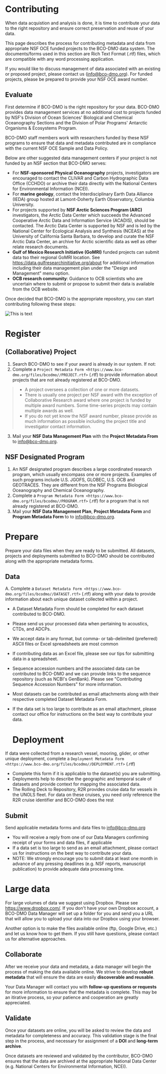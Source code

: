 # Contributing

When data acquistion and analysis is done, it is time to contribute your
data to the right repository and ensure correct preservation and reuse
of your data.

This page describes the process for contributing metadata and data from
appropriate NSF OCE funded projects to the BCO-DMO data system. The
documents/forms used in this section are Rich Text Format (.rtf) files,
which are compatible with any word processing application.

If you would like to discuss management of data associated with an
existing or proposed project, please contact us (<info@bco-dmo.org>).
For funded projects, please be prepared to provide your NSF OCE award
number.

## Evaluate

First determine if BCO-DMO is the right repository for your data.
BCO-DMO provides data management services at no additional cost to
projects funded by NSF's Division of Ocean Sciences' Biological and
Chemical Oceanography Sections and the Division of Polar Programs'
Antarctic Organisms & Ecosystems Program.

BCO-DMO staff members work with researchers funded by these NSF programs
to ensure that data and metadata contributed are in compliance with the
current NSF OCE Sample and Data Policy.

Below are other suggested data management centers if your project is not
funded by an NSF section that BCO-DMO serves:

  - For **NSF-sponsored Physical Oceanography** projects, investigators
    are encouraged to contact the CLIVAR and Carbon Hydrographic Data
    Office (CCHDO) or archive their data directly with the National
    Centers for Environmental Information (NCEI).
  - For **marine geology**, contact the Interdisciplinary Earth Data
    Alliance (IEDA) group hosted at Lamont-Doherty Earth Observatory,
    Columbia University.
  - For projects supported by **NSF Arctic Sciences Program (ARC)**
    investigators, the Arctic Data Center which succeeds the Advanced
    Cooperative Arctic Data and Information Service (ACADIS), should be
    contacted. The Arctic Data Center is supported by NSF and is led by
    the National Center for Ecological Analysis and Synthesis (NCEAS) at
    the University of California Santa Barbara, to develop and curate
    the NSF Arctic Data Center, an archive for Arctic scientific data as
    well as other relate research documents.
  - **Gulf of Mexico Research Initiative (GoMRI)** funded projects can
    submit data tso their regional GoMRI location. See
    <https://data.gulfresearchinitiative.org/about> for additional
    information including their data management plan under the "Design
    and Management" menu option.
  - **OCB research community**: Guidance to OCB scientists who are
    uncertain where to submit or propose to submit their data is
    available from the OCB website.

Once decided that BCO-DMO is the appropriate repository, you can start
contributing following these steps:

![This is text](nstatic/pic_steps_contribute.PNG)

# Register

## (Collaborative) Project

1.  Search BCO-DMO to see if your award is already in our system. If
    not:
2.  Complete a `Project Metadata Form
    <https://www.bco-dmo.org/files/bcodmo//PROJECT.rtf>` (.rtf) to
    provide information about projects that are not already registered
    at BCO-DMO.

>   - A project oversees a collection of one or more datasets.
>   - There is usually one project per NSF award with the exception of
>     Collaborative Research award where one project is funded by
>     multiple award numbers. Some time-series projects may contain
>     multiple awards as well.
>   - If you do not yet know the NSF award number, please provide as
>     much information as possible including the project title and
>     investigator contact information.

3.  Mail your **NSF Data Management Plan** with the **Project Metadata
    From** to <info@bco-dmo.org>.

## NSF Designated Program

1.  An NSF designated program describes a large coordinated research
    program, which usually encompass one or more projects. Examples of
    such programs include U.S. JGOFS, GLOBEC, U.S. OCB and GEOTRACES.
    They are different from the NSF Programs Biological Oceanography and
    Chemical Oceanography.
2.  Complete a `Program Metadata Form
    <https://www.bco-dmo.org/files/bcodmo//PROGRAM.rtf>` (.rtf) for a
    program that is not already registered at BCO-DMO.
3.  Mail your **NSF Data Management Plan**, **Project Metadata Form**
    and **Program Metadata Form** to to <info@bco-dmo.org>.

# Prepare

Prepare your data files when they are ready to be submitted. All
datasets, projects and deployments submitted to BCO-DMO should be
contributed along with the appropriate metadata forms.

## Data

A. Complete a `Dataset Metadata Form
<https://www.bco-dmo.org/files/bcodmo//DATASET.rtf>` (.rtf) along with
your data to provide information about each unique dataset collected
within a project.

  - A Dataset Metadata Form should be completed for each dataset
    contributed to BCO-DMO.
  - Please send us your processed data when pertaining to acoustics,
    CTDs, and ADCPs.
  - We accept data in any format, but comma- or tab-delimited
    (preferred) ASCII files or Excel spreadsheets are most common
  - If contributing data as an Excel file, please see our tips for
    submitting data in a spreadsheet.
  - Sequence accession numbers and the associated data can be
    contributed to BCO-DMO and we can provide links to the sequence
    repository (such as NCBI's GenBank). Please see "Contributing
    Sequence Accession Numbers" for more information.
  - Most datasets can be contributed as email attachments along with
    their respective completed Dataset Metadata Form.
  - If the data set is too large to contribute as an email attachment,
    please contact our office for instructions on the best way to
    contribute your data.
    
    # Deployment

If data were collected from a research vessel, mooring, glider, or other
unique deployment, complete a `Deployment Metadata Form
<https://www.bco-dmo.org/files/bcodmo//DEPLOYMENT.rtf>` (.rtf)

  - Complete this form if it is applicable to the dataset(s) you are
    submitting.
  - Deployments help to describe the geographic and temporal scale of
    datasets and provide context for mapping the associated data.
  - The Rolling Deck to Repository, R2R provides cruise data for vessels
    in the UNOLS fleet. For data on these cruises, you need only
    reference the R2R cruise identifier and BCO-DMO does the rest

## Submit

Send applicable metadata forms and data files to <info@bco-dmo.org>

  - You will receive a reply from one of our Data Managers confirming
    receipt of your forms and data files, if applicable
  - If a data set is too large to send as an email attachment, please
    contact us for instructions on the best way to contribute your data.
  - NOTE: We strongly encourage you to submit data at least one month in
    advance of any pressing deadlines (e.g. NSF reports, manuscript
    publication) to provide adequate data processing time.

# Large data

For large volumes of data we suggest using Dropbox. Please see
<https://www.dropbox.com/>. If you don't have your own Dropbox account,
a BCO-DMO Data Manager will set up a folder for you and send you a URL
that will allow you to upload your data into our Dropbox using your
browser.

Another option is to make the files available online (ftp, Google Drive,
etc.) and let us know how to get them. If you still have questions,
please contact us for alternative approaches.

## Collaborate

After we receive your data and metadata, a data manager will begin the
process of making the data available online. We strive to develop
**robust metadata** that will ensure the data are easily **discoverable
and reusable**.

Your Data Manager will contact you with **follow-up questions or
requests** for more information to ensure that the metadata is complete.
This may be an itirative process, so your patience and cooperation are
greatly appreciated.

## Validate

Once your datasets are online, you will be asked to review the data and
metadata for completeness and accuracy. This validation stage is the
final step in the process, and necessary for assignment of a **DOI** and
**long-term archive**.

Once datasets are reviewed and validated by the contributor, BCO-DMO
ensures that the data are archived at the appropriate National Data
Center (e.g. National Centers for Environmental Information, NCEI).
    
    